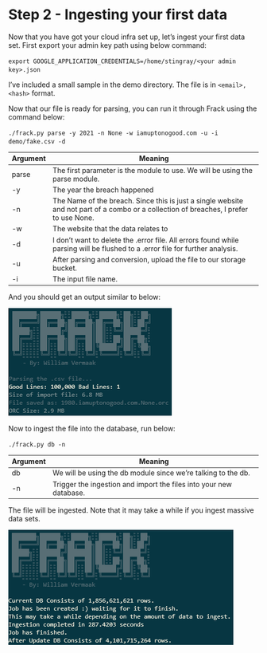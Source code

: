# Step 2 - Ingesting your first data

Now that you have got your cloud infra set up, let’s ingest your first data set.
First export your admin key path using below command:

`export GOOGLE_APPLICATION_CREDENTIALS=/home/stingray/<your admin key>.json`

I’ve included a small sample in the demo directory. The file is in `<email>,<hash>` format.

Now that our file is ready for parsing, you can run it through Frack using the command below:

`./frack.py parse -y 2021 -n None -w iamuptonogood.com -u -i demo/fake.csv -d`

| Argument | Meaning |
|---|---|
|parse|	The first parameter is the module to use. We will be using the parse module. |
|-y|The year the breach happened |
|-n|The Name of the breach. Since this is just a single website and not part of a combo or a collection of breaches, I prefer to use None.|
|-w|The website that the data relates to|
|-d|I don’t want to delete the .error file. All errors found while parsing will be flushed to a .error file for further analysis.|
|-u|After parsing and conversion, upload the file to our storage bucket.|
|-i|The input file name.|

And you should get an output similar to below:

![Image08](Image_008.png)

Now to ingest the file into the database, run below:

`./frack.py db -n`

| Argument | Meaning |
|---|---|
|db|We will be using the db module since we’re talking to the db.|
|-n|Trigger the ingestion and import the files into your new database.|

The file will be ingested. Note that it may take a while if you ingest massive data sets.

![Image09](Image_009.png)
